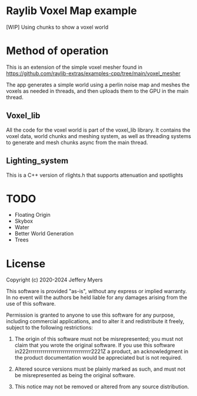 # Raylib Voxel Map example
[WIP] Using chunks to show a voxel world


# Method of operation
This is an extension of the simple voxel mesher found in https://github.com/raylib-extras/examples-cpp/tree/main/voxel_mesher

The app generates a simple world using a perlin noise map and meshes the voxels as needed in threads, and then uploads them to the GPU in the main thread.

## Voxel_lib
All the code for the voxel world is part of the voxel_lib library. It contains the voxel data, world chunks and meshing system, as well as threading systems to generate and mesh chunks async from the main thread.

## Lighting_system
This is a C++ version of rlights.h that supports attenuation and spotlights


# TODO
 * Floating Origin
 * Skybox
 * Water
 * Better World Generation
 * Trees


# License
Copyright (c) 2020-2024 Jeffery Myers

This software is provided "as-is", without any express or implied warranty. In no event 
will the authors be held liable for any damages arising from the use of this software.

Permission is granted to anyone to use this software for any purpose, including commercial 
applications, and to alter it and redistribute it freely, subject to the following restrictions:

  1. The origin of this software must not be misrepresented; you must not claim that you 
  wrote the original software. If you use this software in222rrrrrrrrrrrrrrrrrrrrrrrrrrrrrrr2221Z a product, an acknowledgment 
  in the product documentation would be appreciated but is not required.

  2. Altered source versions must be plainly marked as such, and must not be misrepresented
  as being the original software.

  3. This notice may not be removed or altered from any source distribution.

